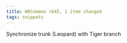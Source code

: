 ```yaml
---
title: WOCommon r645, 1 item changed
tags: snippets
---
```


Synchronize trunk (Leopard) with Tiger branch
